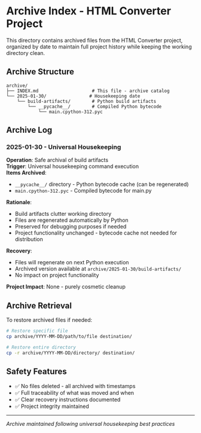 # Archive Index - HTML Converter Project

This directory contains archived files from the HTML Converter project, organized by date to maintain full project history while keeping the working directory clean.

## Archive Structure

```
archive/
├── INDEX.md                    # This file - archive catalog
└── 2025-01-30/                # Housekeeping date
    └── build-artifacts/        # Python build artifacts
        └── __pycache__/        # Compiled Python bytecode
            └── main.cpython-312.pyc
```

## Archive Log

### 2025-01-30 - Universal Housekeeping
**Operation**: Safe archival of build artifacts  
**Trigger**: Universal housekeeping command execution  
**Items Archived**:
- `__pycache__/` directory - Python bytecode cache (can be regenerated)
- `main.cpython-312.pyc` - Compiled bytecode for main.py

**Rationale**: 
- Build artifacts clutter working directory
- Files are regenerated automatically by Python
- Preserved for debugging purposes if needed
- Project functionality unchanged - bytecode cache not needed for distribution

**Recovery**: 
- Files will regenerate on next Python execution
- Archived version available at `archive/2025-01-30/build-artifacts/`
- No impact on project functionality

**Project Impact**: None - purely cosmetic cleanup

## Archive Retrieval

To restore archived files if needed:
```bash
# Restore specific file
cp archive/YYYY-MM-DD/path/to/file destination/

# Restore entire directory  
cp -r archive/YYYY-MM-DD/directory/ destination/
```

## Safety Features

- ✅ No files deleted - all archived with timestamps
- ✅ Full traceability of what was moved and when
- ✅ Clear recovery instructions documented
- ✅ Project integrity maintained

---
*Archive maintained following universal housekeeping best practices*